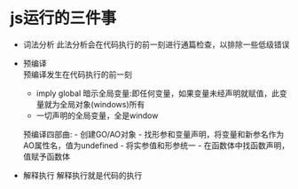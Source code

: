 # js运行的三件事
- 词法分析
    此法分析会在代码执行的前一刻进行通篇检查，以排除一些低级错误
- 预编译    
    预编译发生在代码执行的前一刻
    - imply global 暗示全局变量:即任何变量，如果变量未经声明就赋值，此变量就为全局对象(windows)所有
    - 一切声明的全局变量，全是window

    预编译四部曲:
        - 创建GO/AO对象
        - 找形参和变量声明，将变量和新参名作为AO属性名，值为undefined
        - 将实参值和形参统一
        - 在函数体中找函数声明，值赋予函数体
- 解释执行
    解释执行就是代码的执行


